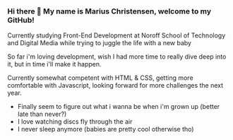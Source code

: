 ### Hi there 👋 My name is Marius Christensen, welcome to my GitHub!

Currently studying Front-End Development at Noroff School of Technology and Digital Media while trying to juggle the life with a new baby

So far i'm loving development, wish I had more time to really dive deep into it, but in time i'll make it happen. 

Currently somewhat competent with HTML & CSS, getting more comfortable with Javascript, looking forward for more challenges the next year. 

- Finally seem to figure out what i wanna be when i'm grown up (better late than never?)
- I love watching discs fly through the air
- I never sleep anymore (babies are pretty cool otherwise tho)



<!--
**MariusChristensen/MariusChristensen** is a ✨ _special_ ✨ repository because its `README.md` (this file) appears on your GitHub profile.

Here are some ideas to get you started:

- 🔭 I’m currently working on ...
- 🌱 I’m currently learning ...
- 👯 I’m looking to collaborate on ...
- 🤔 I’m looking for help with ...
- 💬 Ask me about ...
- 📫 How to reach me: ...
- 😄 Pronouns: ...
- ⚡ Fun fact: ...
-->
